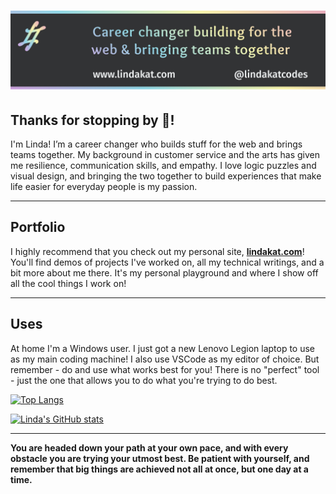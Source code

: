 # ![Header image with a black background and pastel gradient top and bottom border and text, reading: Career changer building for the web & bringing teams together](https://github.com/lindakatcodes/lindakatcodes/blob/main/Cover.jpg)

## Thanks for stopping by 👋!

I'm Linda! I’m a career changer who builds stuff for the web and brings teams together. My background in customer service and the arts has given me resilience, communication skills, and empathy. I love logic puzzles and visual design, and bringing the two together to build experiences that make life easier for everyday people is my passion. 

----

## Portfolio

I highly recommend that you check out my personal site, **[lindakat.com](https://www.lindakat.com)**!
<br>
You'll find demos of projects I've worked on, all my technical writings, and a bit more about me there. It's my personal playground and where I show off all the cool things I work on!

----

## Uses

At home I'm a Windows user. I just got a new Lenovo Legion laptop to use as my main coding machine! I also use VSCode as my editor of choice. But remember - do and use what works best for you! There is no "perfect" tool - just the one that allows you to do what you're trying to do best. 

[![Top Langs](https://github-readme-stats.vercel.app/api/top-langs/?username=lindakatcodes&hide=PHP&count_private=true&show_icons=true&theme=nightowl&layout=compact&card_width=255)](https://github.com/anuraghazra/github-readme-stats)

[![Linda's GitHub stats](https://github-readme-stats.vercel.app/api?username=lindakatcodes&show_icons=true&theme=nightowl)](https://github.com/anuraghazra/github-readme-stats)

----
**You are headed down your path at your own pace, and with every obstacle you are trying your utmost best. Be patient with yourself, and remember that big things are achieved not all at once, but one day at a time.**
